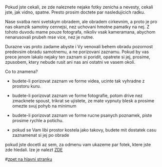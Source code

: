 Pokud jste cekali, ze zde naleznete nejake fotky zenicha a nevesty,
cekali jste, jak vidno, spatne. Presto prosim doctete par nasledujicich radku.

Nase svatba neni svetskym obradem, ale obradem cirkevnim, a proto
je pro nas okamzik samotny cennejsi, nez uchovani hmotne pamatky na nej.
Z tohoto duvodu mame pouze fotografa, nikoliv vsak kameramana, abychom nenarusovali
prubeh mse vice, nez je nutne.

Durazne vas proto zadame abyste i Vy venovali behem obradu pozornost
predevsim obradu samotnemu, a ne porizovani zaznamu. Pokud by vas prece
jenom lakalo nejaky ten zaznam si poridit, opatrete si jej, prosime, zpusobem,
ktery nebude rusit ani nas ani ostatni ve vasem okoli.

Co to znamena?


 * budete-li porizovat zaznam ve forme videa, ucinte tak vyhradne z prostoru kuru.

 * budete-li porizovat zaznam ve forme fotografie, potom drive nez zmacknete spoust,
 trikrat se ujistete, ze mate vypnuty blesk a prosime omezte svuj pohyb na minimum

 * budete-li porizovat zaznam ve forme rucne psanych poznamek, piste prosime rychle a potichu.

 * pokud se Vam libi prostor kostela jako takovy,
 budete mit dostatek casu zaznamenat si jej po obrade

pokud jste docetli az sem, za odmenu vam ukazeme par fotek, ktere jste zde hledali.
lze je nalezt [ZDE](./galery/All.md)

#[zpet na hlavni stranku](./IntroPage.md)